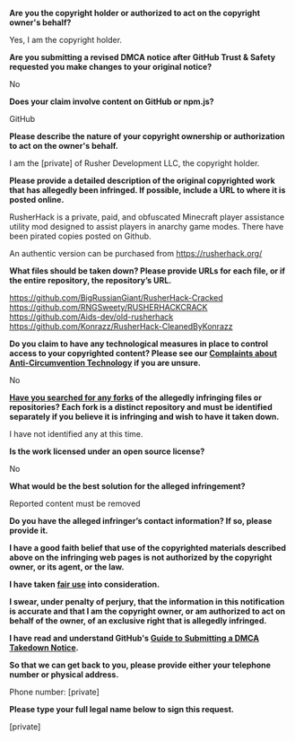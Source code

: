 **Are you the copyright holder or authorized to act on the copyright owner's behalf?**

Yes, I am the copyright holder.

**Are you submitting a revised DMCA notice after GitHub Trust & Safety requested you make changes to your original notice?**

No

**Does your claim involve content on GitHub or npm.js?**

GitHub

**Please describe the nature of your copyright ownership or authorization to act on the owner's behalf.**

I am the [private] of Rusher Development LLC, the copyright holder.

**Please provide a detailed description of the original copyrighted work that has allegedly been infringed. If possible, include a URL to where it is posted online.**

RusherHack is a private, paid, and obfuscated Minecraft player assistance utility mod designed to assist players in anarchy game modes. There have been pirated copies posted on Github.

An authentic version can be purchased from https://rusherhack.org/

**What files should be taken down? Please provide URLs for each file, or if the entire repository, the repository’s URL.**

https://github.com/BigRussianGiant/RusherHack-Cracked  
https://github.com/RNGSweety/RUSHERHACKCRACK  
https://github.com/Aids-dev/old-rusherhack  
https://github.com/Konrazz/RusherHack-CleanedByKonrazz

**Do you claim to have any technological measures in place to control access to your copyrighted content? Please see our <a href="https://docs.github.com/articles/guide-to-submitting-a-dmca-takedown-notice#complaints-about-anti-circumvention-technology">Complaints about Anti-Circumvention Technology</a> if you are unsure.**

No

**<a href="https://docs.github.com/articles/dmca-takedown-policy#b-what-about-forks-or-whats-a-fork">Have you searched for any forks</a> of the allegedly infringing files or repositories? Each fork is a distinct repository and must be identified separately if you believe it is infringing and wish to have it taken down.**

I have not identified any at this time.

**Is the work licensed under an open source license?**

No

**What would be the best solution for the alleged infringement?**

Reported content must be removed

**Do you have the alleged infringer’s contact information? If so, please provide it.**

**I have a good faith belief that use of the copyrighted materials described above on the infringing web pages is not authorized by the copyright owner, or its agent, or the law.**

**I have taken <a href="https://www.lumendatabase.org/topics/22">fair use</a> into consideration.**

**I swear, under penalty of perjury, that the information in this notification is accurate and that I am the copyright owner, or am authorized to act on behalf of the owner, of an exclusive right that is allegedly infringed.**

**I have read and understand GitHub's <a href="https://docs.github.com/articles/guide-to-submitting-a-dmca-takedown-notice/">Guide to Submitting a DMCA Takedown Notice</a>.**

**So that we can get back to you, please provide either your telephone number or physical address.**

Phone number: [private]

**Please type your full legal name below to sign this request.**

[private]
